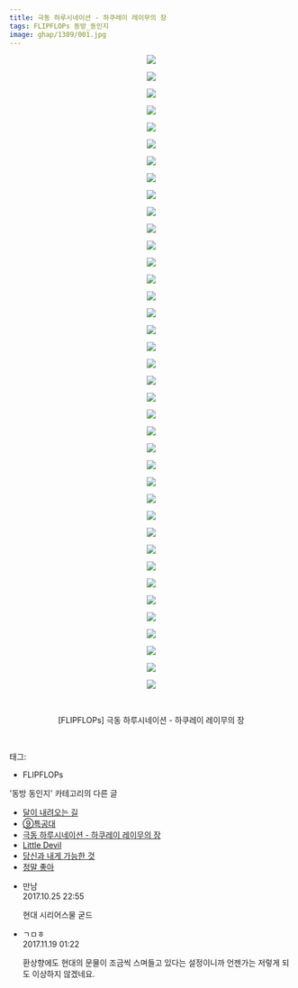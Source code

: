 ```yaml
---
title: 극동 하루시네이션 - 하쿠레이 레이무의 장
tags: FLIPFLOPs 동방_동인지
image: ghap/1309/001.jpg
---
```

<div class="article">
<p style="text-align: center; clear: none; float: none;"><img src="{{ site.nasurl }}/ghap/1309/001.jpg"/></p>
<p style="text-align: center; clear: none; float: none;"><img src="{{ site.nasurl }}/ghap/1309/002.jpg"/></p>
<p style="text-align: center; clear: none; float: none;"><img src="{{ site.nasurl }}/ghap/1309/003.jpg"/></p>
<p style="text-align: center; clear: none; float: none;"><img src="{{ site.nasurl }}/ghap/1309/004.jpg"/></p>
<p style="text-align: center; clear: none; float: none;"><img src="{{ site.nasurl }}/ghap/1309/005.jpg"/></p>
<p style="text-align: center; clear: none; float: none;"><img src="{{ site.nasurl }}/ghap/1309/006.jpg"/></p>
<p style="text-align: center; clear: none; float: none;"><img src="{{ site.nasurl }}/ghap/1309/007.jpg"/></p>
<p style="text-align: center; clear: none; float: none;"><img src="{{ site.nasurl }}/ghap/1309/008.jpg"/></p>
<p style="text-align: center; clear: none; float: none;"><img src="{{ site.nasurl }}/ghap/1309/009.jpg"/></p>
<p style="text-align: center; clear: none; float: none;"><img src="{{ site.nasurl }}/ghap/1309/010.jpg"/></p>
<p style="text-align: center; clear: none; float: none;"><img src="{{ site.nasurl }}/ghap/1309/011.jpg"/></p>
<p style="text-align: center; clear: none; float: none;"><img src="{{ site.nasurl }}/ghap/1309/012.jpg"/></p>
<p style="text-align: center; clear: none; float: none;"><img src="{{ site.nasurl }}/ghap/1309/013.jpg"/></p>
<p style="text-align: center; clear: none; float: none;"><img src="{{ site.nasurl }}/ghap/1309/014.jpg"/></p>
<p style="text-align: center; clear: none; float: none;"><img src="{{ site.nasurl }}/ghap/1309/015.jpg"/></p>
<p style="text-align: center; clear: none; float: none;"><img src="{{ site.nasurl }}/ghap/1309/016.jpg"/></p>
<p style="text-align: center; clear: none; float: none;"><img src="{{ site.nasurl }}/ghap/1309/017.jpg"/></p>
<p style="text-align: center; clear: none; float: none;"><img src="{{ site.nasurl }}/ghap/1309/018.jpg"/></p>
<p style="text-align: center; clear: none; float: none;"><img src="{{ site.nasurl }}/ghap/1309/019.jpg"/></p>
<p style="text-align: center; clear: none; float: none;"><img src="{{ site.nasurl }}/ghap/1309/020.jpg"/></p>
<p style="text-align: center; clear: none; float: none;"><img src="{{ site.nasurl }}/ghap/1309/021.jpg"/></p>
<p style="text-align: center; clear: none; float: none;"><img src="{{ site.nasurl }}/ghap/1309/022.jpg"/></p>
<p style="text-align: center; clear: none; float: none;"><img src="{{ site.nasurl }}/ghap/1309/023.jpg"/></p>
<p style="text-align: center; clear: none; float: none;"><img src="{{ site.nasurl }}/ghap/1309/024.jpg"/></p>
<p style="text-align: center; clear: none; float: none;"><img src="{{ site.nasurl }}/ghap/1309/025.jpg"/></p>
<p style="text-align: center; clear: none; float: none;"><img src="{{ site.nasurl }}/ghap/1309/026.jpg"/></p>
<p style="text-align: center; clear: none; float: none;"><img src="{{ site.nasurl }}/ghap/1309/027.jpg"/></p>
<p style="text-align: center; clear: none; float: none;"><img src="{{ site.nasurl }}/ghap/1309/028.jpg"/></p>
<p style="text-align: center; clear: none; float: none;"><img src="{{ site.nasurl }}/ghap/1309/029.jpg"/></p>
<p style="text-align: center; clear: none; float: none;"><img src="{{ site.nasurl }}/ghap/1309/030.jpg"/></p>
<p style="text-align: center; clear: none; float: none;"><img src="{{ site.nasurl }}/ghap/1309/031.jpg"/></p>
<p style="text-align: center; clear: none; float: none;"><img src="{{ site.nasurl }}/ghap/1309/032.jpg"/></p>
<p style="text-align: center; clear: none; float: none;"><img src="{{ site.nasurl }}/ghap/1309/033.jpg"/></p>
<p style="text-align: center; clear: none; float: none;"><img src="{{ site.nasurl }}/ghap/1309/034.jpg"/></p>
<p style="text-align: center; clear: none; float: none;"><img src="{{ site.nasurl }}/ghap/1309/035.jpg"/></p>
<p style="text-align: center; clear: none; float: none;"><img src="{{ site.nasurl }}/ghap/1309/036.jpg"/></p>
<p style="text-align: center; clear: none; float: none;"><img src="{{ site.nasurl }}/ghap/1309/037.jpg"/></p>
<p style="text-align: center; clear: none; float: none;"><img src="{{ site.nasurl }}/ghap/1309/038.jpg"/></p>
<p style="text-align: center; clear: none; float: none;"><br/></p>
<p style="text-align: center; clear: none; float: none;">[FLIPFLOPs] 극동 하루시네이션 - 하쿠레이 레이무의 장</p>
<p><br/></p>
</div><div class="tagTrail">
<p>태그: </p>
<ul>
<li>FLIPFLOPs</li>
</ul>
</div><div class="another">
<p>'동방 동인지' 카테고리의 다른 글</p>
<ul>
<li><a href="/2016-08-03-ghap_1311">달이 내려오는 길</a></li>
<li><a href="/2016-08-03-ghap_1310">⑨특공대</a></li>
<li><a href="/2016-08-03-ghap_1309">극동 하루시네이션 - 하쿠레이 레이무의 장</a></li>
<li><a href="/2016-08-03-ghap_1308">Little Devil</a></li>
<li><a href="/2016-08-02-ghap_1306">당신과 내게 가능한 것</a></li>
<li><a href="/2016-08-02-ghap_1305">정말 좋아</a></li>
</ul>
</div><div class="cb_module cb_fluid">
<div class="cb_wrt cb_profile">
<div class="comment">
<ul>
<li class="cb_thumb_off" id="comment15114423">
<div class="cb_comment_area">
<div class="cb_info_area">
<div class="cb_section">
<span class="cb_nick_name">만남</span>
</div>
<div class="cb_section">
<span class="cb_date">2017.10.25 22:55 </span>
</div>
</div>
<div class="cb_dsc_comment">
<p class="cb_dsc">
											현대 시리어스물 굳드
										</p>
</div>
</div></li>
<li class="cb_thumb_off" id="comment15132252">
<div class="cb_comment_area">
<div class="cb_info_area">
<div class="cb_section">
<span class="cb_nick_name">ㄱㅁㅎ</span>
</div>
<div class="cb_section">
<span class="cb_date">2017.11.19 01:22 </span>
</div>
</div>
<div class="cb_dsc_comment">
<p class="cb_dsc">
											환상향에도 현대의 문물이 조금씩 스며들고 있다는 설정이니까 언젠가는 저렇게 되도 이상하지 않겠네요.
										</p>
</div>
</div></li>
</ul>
</div>
</div><!-- commentList close -->
</div>